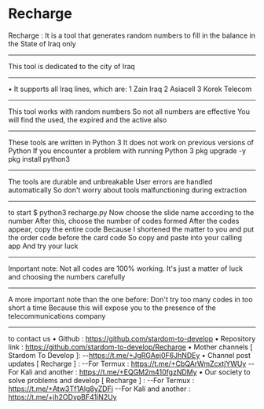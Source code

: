 # Recharge
 Recharge : It is a tool that generates random
  numbers to fill in the balance
  in the State of Iraq only
___________________________________
  This tool is dedicated to the city of Iraq
___________________________________
• It supports all Iraq lines, which are:
1 Zain Iraq
2 Asiacell
3 Korek Telecom
___________________________________
  This tool works with random numbers
  So not all numbers are effective
  You will find the used, the expired and the active also
___________________________________
  These tools are written in Python 3
  It does not work on previous versions of Python
  If you encounter a problem with running Python 3
  pkg upgrade -y
  pkg install python3
___________________________________
  The tools are durable and unbreakable
  User errors are handled automatically
  So don't worry about tools malfunctioning
  during extraction
___________________________________
  to start
  $ python3 recharge.py
  Now choose the slide name according to the number
  After this, choose the number of codes formed
  After the codes appear, copy the entire code
  Because I shortened the matter to you and
  put the order code before the card code
  So copy and paste into your calling app
  And try your luck
___________________________________
  Important note:
  Not all codes are 100% working.
  It's just a matter of luck and choosing the
  numbers carefully
___________________________________
  A more important note than the one before:
  Don't try too many codes in too short a time
  Because this will expose you to the presence
  of the telecommunications company
___________________________________
  to contact us
  • Github : https://github.com/stardom-to-develop
  • Repository link : https://github.com/stardom-to-develop/Recharge
  • Mother channels [ Stardom To Develop ]:
  --https://t.me/+JgRGAej0F6JhNDEy
  • Channel post updates [ Recharge ] :
  --For Termux : https://t.me/+CbQArWmZcxtjYWUy
  --For Kali and another : https://t.me/+EQGM2m410fgzNDMy
  • Our society to solve problems and develop [ Recharge ] :
  --For Termux : https://t.me/+Atw3Tf1Alg8yZDFi
  --For Kali and another : https://t.me/+jh2ODvpBF41jN2Uy

